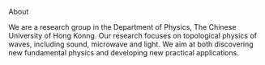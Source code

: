 About

We are a research group in the Department of Physics, The Chinese University of Hong Konng. Our research focuses on topological physics of waves, including sound, microwave and light. We aim at both discovering new fundamental physics and developing new practical applications. 

